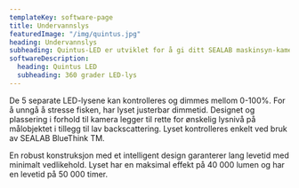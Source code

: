 ```yaml
---
templateKey: software-page
title: Undervannslys
featuredImage: "/img/quintus.jpg"
heading: Undervannslys
subheading: Quintus-LED er utviklet for å gi ditt SEALAB maskinsyn-kamera optimal effekt, til og med under mørke og uklare omstendigheter. Samtidig er det et arbeidslys for røkter. 24 timer i døgnet, året rundt.
softwareDescription: 
  heading: Quintus LED
  subheading: 360 grader LED-lys
---
```


De 5 separate LED-lysene kan kontrolleres og dimmes mellom 0-100%. For å unngå å stresse fisken, har lyset justerbar dimmetid. Designet og plassering i forhold til kamera legger til rette for ønskelig lysnivå på målobjektet i tillegg til lav backscattering. Lyset kontrolleres enkelt ved bruk av SEALAB BlueThink TM.

En robust konstruksjon med et intelligent design garanterer lang levetid med minimalt vedlikehold. Lyset har en maksimal effekt på 40 000 lumen og har en levetid på 50 000 timer.
